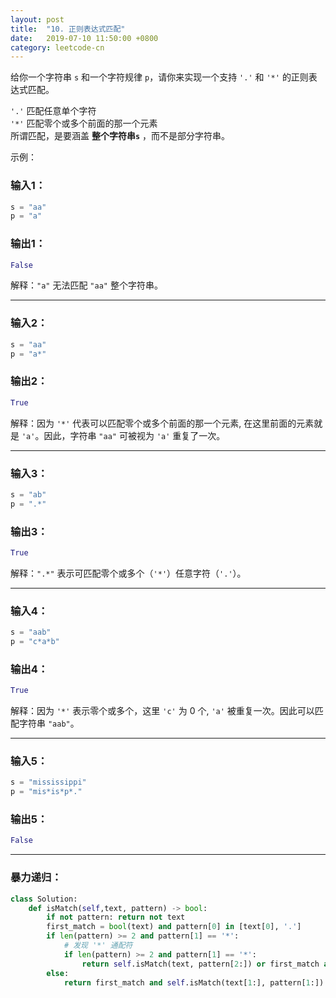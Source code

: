 ```yaml
---
layout: post
title:  "10. 正则表达式匹配"
date:   2019-07-10 11:50:00 +0800
category: leetcode-cn
---
```

给你一个字符串 `s` 和一个字符规律 `p`，请你来实现一个支持 `'.'` 和 `'*'` 的正则表达式匹配。

`'.'` 匹配任意单个字符  
`'*'` 匹配零个或多个前面的那一个元素  
所谓匹配，是要涵盖 **整个字符串`s`** ，而不是部分字符串。

示例：  

### 输入1：

```python
s = "aa"
p = "a"
```

### 输出1：

```python
False
```

解释：`"a"` 无法匹配 `"aa"` 整个字符串。

---

### 输入2：

```python
s = "aa"
p = "a*"
```

### 输出2：

```python
True
```

解释：因为 `'*'` 代表可以匹配零个或多个前面的那一个元素, 在这里前面的元素就是 `'a'`。因此，字符串 `"aa"` 可被视为 `'a'` 重复了一次。

---

### 输入3：

```python
s = "ab"
p = ".*"
```

### 输出3：

```python
True
```

解释：`".*"` 表示可匹配零个或多个（`'*'`）任意字符（`'.'`）。

---

### 输入4：

```python
s = "aab"
p = "c*a*b"
```

### 输出4：

```python
True
```

解释：因为 `'*'` 表示零个或多个，这里 `'c'` 为 0 个, `'a'` 被重复一次。因此可以匹配字符串 `"aab"`。

---

### 输入5：

```python
s = "mississippi"
p = "mis*is*p*."
```

### 输出5：

```python
False
```

---

### 暴力递归：

```python
class Solution:
    def isMatch(self,text, pattern) -> bool:
        if not pattern: return not text
        first_match = bool(text) and pattern[0] in [text[0], '.']
        if len(pattern) >= 2 and pattern[1] == '*':
            # 发现 '*' 通配符
            if len(pattern) >= 2 and pattern[1] == '*':
                return self.isMatch(text, pattern[2:]) or first_match and self.isMatch(text[1:], pattern)
        else:
            return first_match and self.isMatch(text[1:], pattern[1:])
```
